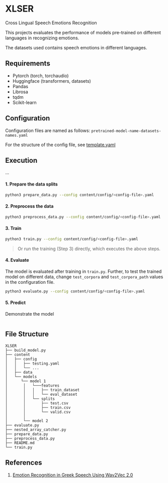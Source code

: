 # XLSER

Cross Lingual Speech Emotions Recognition

This projects evaluates the performance of models pre-trained on different languages in recognizing emotions.

The datasets used contains speech emotions in different languages.

## Requirements
- Pytorch (torch, torchaudio)
- Huggingface (transformers, datasets)
- Pandas
- Librosa
- tqdm
- Scikit-learn


## Configuration
Configuration files are named as follows:  `pretrained-model-name-datasets-names.yaml`

For the structure of the config file, see [template.yaml](https://github.com/jawaher-is/XLSER/blob/main/content/config/template.yaml)


## Execution
...

#### 1. Prepare the data splits
```bash
python3 prepare_data.py --config content/config/<config-file>.yaml
```

#### 2. Preprocess the data
```bash
python3 preprocess_data.py --config content/config/<config-file>.yaml
```
#### 3. Train
```bash
python3 train.py --config content/config/<config-file>.yaml
```

> Or run the training (Step 3) directly, which executes the above steps.

#### 4. Evaluate
The model is evaluated after training in `train.py`. Further, to test the trained model on different data, change `test_corpora` and `test_corpora_path` values in the configuration file.

```bash
python3 evaluate.py --config content/config/<config-file>.yaml
```
#### 5. Predict
Demonstrate the model
```
```


## File Structure
```
XLSER
├── build_model.py
├── content
│   ├── config
│   │   ├── testing.yaml
│   │   └── ...
│   ├── data
│   └── models
│      └── model 1
│       │   └───features
│       │   │   ├── train_dataset
│       │   │   └── eval_dataset
│       │   └── splits
│       │       ├── test.csv
│       │       ├── train.csv
│       │       └── valid.csv
│       │
│       └── model 2
├── evaluate.py
├── nested_array_catcher.py
├── prepare_data.py
├── preprocess_data.py
├── README.md
└── train.py

```

## References
1. [Emotion Recognition in Greek Speech Using Wav2Vec 2.0](https://colab.research.google.com/github/m3hrdadfi/soxan/blob/main/notebooks/Emotion_recognition_in_Greek_speech_using_Wav2Vec2.ipynb)

